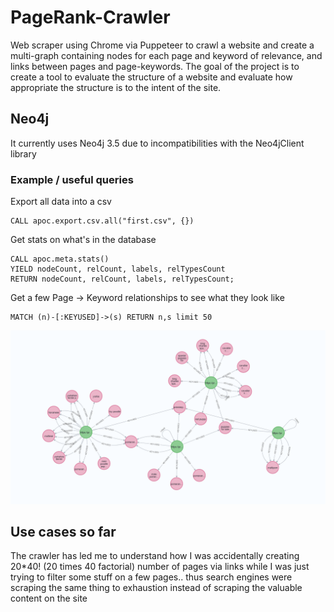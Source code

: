 # PageRank-Crawler

Web scraper using Chrome via Puppeteer to crawl a website and create a multi-graph containing nodes for each page and keyword of relevance, and links between pages and page-keywords.
The goal of the project is to create a tool to evaluate the structure of a website and evaluate how appropriate the structure is to the intent of the site.

## Neo4j
It currently uses Neo4j 3.5 due to incompatibilities with the Neo4jClient library

### Example / useful queries

Export all data into a csv

    CALL apoc.export.csv.all("first.csv", {})


Get stats on what's in the database

    CALL apoc.meta.stats()
    YIELD nodeCount, relCount, labels, relTypesCount
    RETURN nodeCount, relCount, labels, relTypesCount;

Get a few Page -> Keyword relationships to see what they look like

    MATCH (n)-[:KEYUSED]->(s) RETURN n,s limit 50
    
![page to keyword relationships in neo4j](/Pages-to-keywords.png "Page to Keyword Relationships")



## Use cases so far
The crawler has led me to understand how I was accidentally creating 20*40! (20 times 40 factorial) number of pages via links while I was just trying to filter some stuff on a few pages.. thus search engines were scraping the same thing to exhaustion instead of scraping the valuable content on the site
